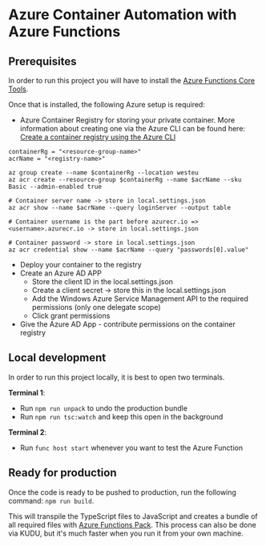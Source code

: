 # Azure Container Automation with Azure Functions

## Prerequisites

In order to run this project you will have to install the [Azure Functions Core Tools](https://github.com/Azure/azure-functions-core-tools).

Once that is installed, the following Azure setup is required:

- Azure Container Registry for storing your private container. More information about creating one via the Azure CLI can be found here: [Create a container registry using the Azure CLI](https://docs.microsoft.com/en-us/azure/container-registry/container-registry-get-started-azure-cli)

```
containerRg = "<resource-group-name>"
acrName = "<registry-name>"

az group create --name $containerRg --location westeu
az acr create --resource-group $containerRg --name $acrName --sku Basic --admin-enabled true

# Container server name -> store in local.settings.json
az acr show --name $acrName --query loginServer --output table

# Container username is the part before azurecr.io => <username>.azurecr.io -> store in local.settings.json

# Container password -> store in local.settings.json
az acr credential show --name $acrName --query "passwords[0].value"
```

- Deploy your container to the registry
- Create an Azure AD APP
  - Store the client ID in the local.settings.json
  - Create a client secret -> store this in the local.settings.json
  - Add the Windows Azure Service Management API to the required permissions (only one delegate scope)
  - Click grant permissions
- Give the Azure AD App - contribute permissions on the container registry

## Local development

In order to run this project locally, it is best to open two terminals.

**Terminal 1**:

- Run `npm run unpack` to undo the production bundle
- Run `npm run tsc:watch` and keep this open in the background


**Terminal 2**: 
- Run `func host start` whenever you want to test the Azure Function

## Ready for production

Once the code is ready to be pushed to production, run the following command: `npm run build`.

This will transpile the TypeScript files to JavaScript and creates a bundle of all required files with [Azure Functions Pack](https://github.com/Azure/azure-functions-pack). This process can also be done via KUDU, but it's much faster when you run it from your own machine.